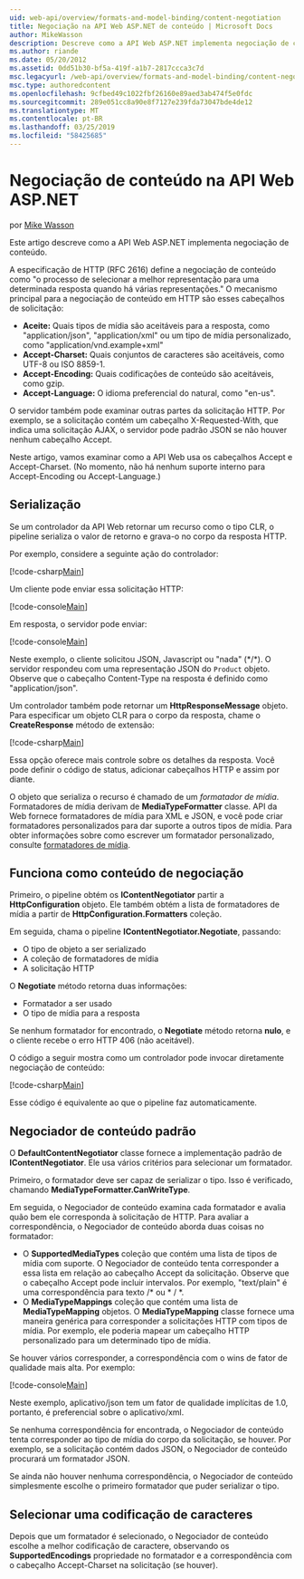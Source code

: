 ```yaml
---
uid: web-api/overview/formats-and-model-binding/content-negotiation
title: Negociação na API Web ASP.NET de conteúdo | Microsoft Docs
author: MikeWasson
description: Descreve como a API Web ASP.NET implementa negociação de conteúdo HTTP.
ms.author: riande
ms.date: 05/20/2012
ms.assetid: 0dd51b30-bf5a-419f-a1b7-2817ccca3c7d
msc.legacyurl: /web-api/overview/formats-and-model-binding/content-negotiation
msc.type: authoredcontent
ms.openlocfilehash: 9cfbed49c1022fbf26160e89aed3ab474f5e0fdc
ms.sourcegitcommit: 289e051cc8a90e8f7127e239fda73047bde4de12
ms.translationtype: MT
ms.contentlocale: pt-BR
ms.lasthandoff: 03/25/2019
ms.locfileid: "58425685"
---
```

<a name="content-negotiation-in-aspnet-web-api"></a>Negociação de conteúdo na API Web ASP.NET
====================
por [Mike Wasson](https://github.com/MikeWasson)

Este artigo descreve como a API Web ASP.NET implementa negociação de conteúdo.

A especificação de HTTP (RFC 2616) define a negociação de conteúdo como "o processo de selecionar a melhor representação para uma determinada resposta quando há várias representações." O mecanismo principal para a negociação de conteúdo em HTTP são esses cabeçalhos de solicitação:

- **Aceite:** Quais tipos de mídia são aceitáveis para a resposta, como "application/json", "application/xml" ou um tipo de mídia personalizado, como &quot;application/vnd.example+xml&quot;
- **Accept-Charset:** Quais conjuntos de caracteres são aceitáveis, como UTF-8 ou ISO 8859-1.
- **Accept-Encoding:** Quais codificações de conteúdo são aceitáveis, como gzip.
- **Accept-Language:** O idioma preferencial do natural, como "en-us".

O servidor também pode examinar outras partes da solicitação HTTP. Por exemplo, se a solicitação contém um cabeçalho X-Requested-With, que indica uma solicitação AJAX, o servidor pode padrão JSON se não houver nenhum cabeçalho Accept.

Neste artigo, vamos examinar como a API Web usa os cabeçalhos Accept e Accept-Charset. (No momento, não há nenhum suporte interno para Accept-Encoding ou Accept-Language.)

## <a name="serialization"></a>Serialização

Se um controlador da API Web retornar um recurso como o tipo CLR, o pipeline serializa o valor de retorno e grava-o no corpo da resposta HTTP.

Por exemplo, considere a seguinte ação do controlador:

[!code-csharp[Main](content-negotiation/samples/sample1.cs)]

Um cliente pode enviar essa solicitação HTTP:

[!code-console[Main](content-negotiation/samples/sample2.cmd)]

Em resposta, o servidor pode enviar:

[!code-console[Main](content-negotiation/samples/sample3.cmd)]

Neste exemplo, o cliente solicitou JSON, Javascript ou "nada" (\*/\*). O servidor respondeu com uma representação JSON do `Product` objeto. Observe que o cabeçalho Content-Type na resposta é definido como &quot;application/json&quot;.

Um controlador também pode retornar um **HttpResponseMessage** objeto. Para especificar um objeto CLR para o corpo da resposta, chame o **CreateResponse** método de extensão:

[!code-csharp[Main](content-negotiation/samples/sample4.cs)]

Essa opção oferece mais controle sobre os detalhes da resposta. Você pode definir o código de status, adicionar cabeçalhos HTTP e assim por diante.

O objeto que serializa o recurso é chamado de um *formatador de mídia*. Formatadores de mídia derivam de **MediaTypeFormatter** classe. API da Web fornece formatadores de mídia para XML e JSON, e você pode criar formatadores personalizados para dar suporte a outros tipos de mídia. Para obter informações sobre como escrever um formatador personalizado, consulte [formatadores de mídia](media-formatters.md).

## <a name="how-content-negotiation-works"></a>Funciona como conteúdo de negociação

Primeiro, o pipeline obtém os **IContentNegotiator** partir a **HttpConfiguration** objeto. Ele também obtém a lista de formatadores de mídia a partir de **HttpConfiguration.Formatters** coleção.

Em seguida, chama o pipeline **IContentNegotiator.Negotiate**, passando:

- O tipo de objeto a ser serializado
- A coleção de formatadores de mídia
- A solicitação HTTP

O **Negotiate** método retorna duas informações:

- Formatador a ser usado
- O tipo de mídia para a resposta

Se nenhum formatador for encontrado, o **Negotiate** método retorna **nulo**, e o cliente recebe o erro HTTP 406 (não aceitável).

O código a seguir mostra como um controlador pode invocar diretamente negociação de conteúdo:

[!code-csharp[Main](content-negotiation/samples/sample5.cs)]

Esse código é equivalente ao que o pipeline faz automaticamente.

## <a name="default-content-negotiator"></a>Negociador de conteúdo padrão

O **DefaultContentNegotiator** classe fornece a implementação padrão de **IContentNegotiator**. Ele usa vários critérios para selecionar um formatador.

Primeiro, o formatador deve ser capaz de serializar o tipo. Isso é verificado, chamando **MediaTypeFormatter.CanWriteType**.

Em seguida, o Negociador de conteúdo examina cada formatador e avalia quão bem ele corresponda à solicitação de HTTP. Para avaliar a correspondência, o Negociador de conteúdo aborda duas coisas no formatador:

- O **SupportedMediaTypes** coleção que contém uma lista de tipos de mídia com suporte. O Negociador de conteúdo tenta corresponder a essa lista em relação ao cabeçalho Accept da solicitação. Observe que o cabeçalho Accept pode incluir intervalos. Por exemplo, "text/plain" é uma correspondência para texto /\* ou \* / \*.
- O **MediaTypeMappings** coleção que contém uma lista de **MediaTypeMapping** objetos. O **MediaTypeMapping** classe fornece uma maneira genérica para corresponder a solicitações HTTP com tipos de mídia. Por exemplo, ele poderia mapear um cabeçalho HTTP personalizado para um determinado tipo de mídia.

Se houver vários corresponder, a correspondência com o wins de fator de qualidade mais alta. Por exemplo:

[!code-console[Main](content-negotiation/samples/sample6.cmd)]

Neste exemplo, aplicativo/json tem um fator de qualidade implícitas de 1.0, portanto, é preferencial sobre o aplicativo/xml.

Se nenhuma correspondência for encontrada, o Negociador de conteúdo tenta corresponder ao tipo de mídia do corpo da solicitação, se houver. Por exemplo, se a solicitação contém dados JSON, o Negociador de conteúdo procurará um formatador JSON.

Se ainda não houver nenhuma correspondência, o Negociador de conteúdo simplesmente escolhe o primeiro formatador que puder serializar o tipo.

## <a name="selecting-a-character-encoding"></a>Selecionar uma codificação de caracteres

Depois que um formatador é selecionado, o Negociador de conteúdo escolhe a melhor codificação de caractere, observando os **SupportedEncodings** propriedade no formatador e a correspondência com o cabeçalho Accept-Charset na solicitação (se houver).
